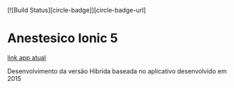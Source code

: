 [![Build Status][circle-badge]][circle-badge-url]

# Anestesico Ionic 5

[link app atual](https://play.google.com/store/apps/details?id=com.guardezi.anestesico)

Desenvolvimento da versão Hibrida baseada no aplicativo desenvolvido em 2015
